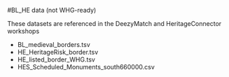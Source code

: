 #BL_HE data (not WHG-ready)

These datasets are referenced in the DeezyMatch and HeritageConnector workshops

- BL_medieval_borders.tsv
- HE_HeritageRisk_border.tsv
- HE_listed_border_WHG.tsv
- HES_Scheduled_Monuments_south660000.csv

